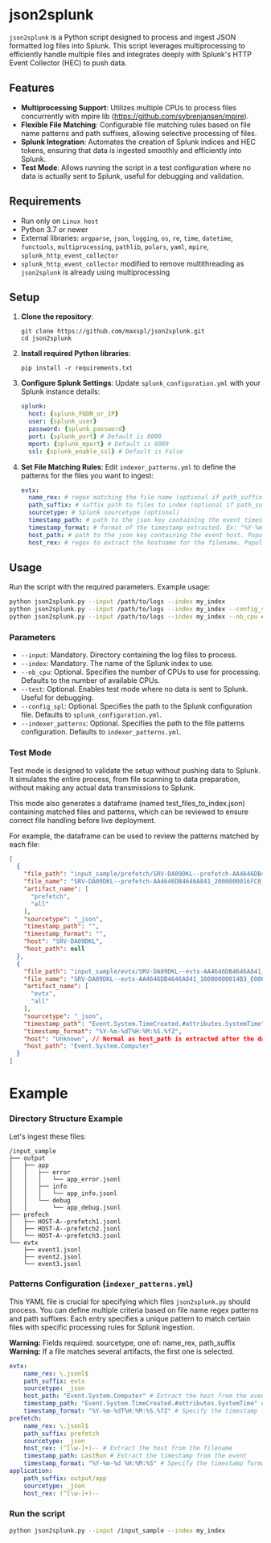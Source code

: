 # json2splunk

`json2splunk` is a Python script designed to process and ingest JSON formatted log files into Splunk. This script leverages multiprocessing to efficiently handle multiple files and integrates deeply with Splunk's HTTP Event Collector (HEC) to push data.



## Features

- **Multiprocessing Support**: Utilizes multiple CPUs to process files concurrently with mpire lib (https://github.com/sybrenjansen/mpire).
- **Flexible File Matching**: Configurable file matching rules based on file name patterns and path suffixes, allowing selective processing of files.
- **Splunk Integration**: Automates the creation of Splunk indices and HEC tokens, ensuring that data is ingested smoothly and efficiently into Splunk.
- **Test Mode**: Allows running the script in a test configuration where no data is actually sent to Splunk, useful for debugging and validation.

## Requirements

- Run only on `Linux host`
- Python 3.7 or newer
- External libraries: `argparse`, `json`, `logging`, `os`, `re`, `time`, `datetime`, `functools`, `multiprocessing`, `pathlib`, `polars`, `yaml`, `mpire`, `splunk_http_event_collector`
- `splunk_http_event_collector` modified to remove multithreading as `json2splunk` is already using multiprocessing 

## Setup

1. **Clone the repository**:
   ```
   git clone https://github.com/maxspl/json2splunk.git
   cd json2splunk
   ```

2. **Install required Python libraries**:
   ```
   pip install -r requirements.txt
   ```

3. **Configure Splunk Settings**:
   Update `splunk_configuration.yml` with your Splunk instance details:
   ```yaml
   splunk:
     host: {splunk_FQDN_or_IP}
     user: {splunk_user}
     password: {splunk_password}
     port: {splunk_port} # Default is 8000
     mport: {splunk_mport} # Default is 8089
     ssl: {splunk_enable_ssl} # Default is False
   ```

4. **Set File Matching Rules**:
   Edit `indexer_patterns.yml` to define the patterns for the files you want to ingest:
   ```yaml
   evtx:
     name_rex: # regex matching the file name (optional if path_suffix is set)
     path_suffix: # suffix path to files to index (optional if path_suffix is set). Match ending path. Ex: If "path_suffix: evtx" will match of files ending wih .jsonl under <whatever is the path>/evtx/
     sourcetype: # Splunk sourcetype (optional)
     timestamp_path: # path to the json key containing the event timestamp. Populates Splunk _time field. Ex: "Event.System.TimeCreated.#attributes.SystemTime"  (optional)
     timestamp_format: # format of the timestamp extracted. Ex: "%Y-%m-%dT%H:%M:%S.%fZ" (optional)
     host_path: # path to the json key containing the event host. Populates Splunk host field. Ex: Event.System.Computer (optional)
     host_rex: # regex to extract the hostname for the filename. Populates Splunk host field. (optional)
   ```

## Usage

Run the script with the required parameters. Example usage:

```bash
python json2splunk.py --input /path/to/logs --index my_index
python json2splunk.py --input /path/to/logs --index my_index --config_spl /opt/json2splunk/splunk_configuration.yml --indexer_patterns /opt/json2splunk/indexer_patterns.yml
python json2splunk.py --input /path/to/logs --index my_index --nb_cpu 4
```

### Parameters

- `--input`: Mandatory. Directory containing the log files to process.
- `--index`: Mandatory. The name of the Splunk index to use.
- `--nb_cpu`: Optional. Specifies the number of CPUs to use for processing. Defaults to the number of available CPUs.
- `--test`: Optional. Enables test mode where no data is sent to Splunk. Useful for debugging.
- `--config_spl`: Optional. Specifies the path to the Splunk configuration file. Defaults to `splunk_configuration.yml`.
- `--indexer_patterns`: Optional. Specifies the path to the file patterns configuration. Defaults to `indexer_patterns.yml`.

### Test Mode

Test mode is designed to validate the setup without pushing data to Splunk. It simulates the entire process, from file scanning to data preparation, without making any actual data transmissions to Splunk. 

This mode also generates a dataframe (named test_files_to_index.json) containing matched files and patterns, which can be reviewed to ensure correct file handling before live deployment.

For example, the dataframe can be used to review the patterns matched by each file: 

```json
[
  {
    "file_path": "input_sample/prefetch/SRV-DA09DKL--prefetch-AA4646DB4646A841_2000000016FC0_D000000018CE8_4_TABBY.EXE-D326E1BD.pf_{00000000-0000-0000-0000-000000000000}.data.jsonl",
    "file_name": "SRV-DA09DKL--prefetch-AA4646DB4646A841_2000000016FC0_D000000018CE8_4_TABBY.EXE-D326E1BD.pf_{00000000-0000-0000-0000-000000000000}.data.jsonl",
    "artifact_name": [
      "prefetch",
      "all"
    ],
    "sourcetype": "_json",
    "timestamp_path": "",
    "timestamp_format": "",
    "host": "SRV-DA09DKL",
    "host_path": null
  },
  {
    "file_path": "input_sample/evtx/SRV-DA09DKL--evtx-AA4646DB4646A841_10000000014B3_E0000000249F8_4_Microsoft-Windows-StorageSettings%4Diagnostic.evtx_{00000000-0000-0000-0000-000000000000}.data.jsonl",
    "file_name": "SRV-DA09DKL--evtx-AA4646DB4646A841_10000000014B3_E0000000249F8_4_Microsoft-Windows-StorageSettings%4Diagnostic.evtx_{00000000-0000-0000-0000-000000000000}.data.jsonl",
    "artifact_name": [
      "evtx",
      "all"
    ],
    "sourcetype": "_json",
    "timestamp_path": "Event.System.TimeCreated.#attributes.SystemTime",
    "timestamp_format": "%Y-%m-%dT%H:%M:%S.%fZ",
    "host": "Unknown", // Normal as host_path is extracted after the dataframe creation
    "host_path": "Event.System.Computer"
  }
]
``` 

# Example 

### Directory Structure Example

Let's ingest these files:

```
/input_sample
├── output
│   ├── app
│   │   ├── error
│   │   │   └── app_error.jsonl
│   │   ├── info
│   │   │   └── app_info.jsonl
│   │   └── debug
│   │       └── app_debug.jsonl
├── prefech
│   ├── HOST-A--prefetch1.jsonl
│   ├── HOST-A--prefetch2.jsonl
│   └── HOST-A--prefetch3.jsonl
└── evtx
    ├── event1.jsonl
    ├── event2.jsonl
    └── event3.jsonl
```

### Patterns Configuration (`indexer_patterns.yml`)

This YAML file is crucial for specifying which files `json2splunk.py` should process. You can define multiple criteria based on file name regex patterns and path suffixes:
Each entry specifies a unique pattern to match certain files with specific processing rules for Splunk ingestion.

**Warning:** Fields required: sourcetype, one of: name_rex, path_suffix
**Warning:** If a file matches several artifacts, the first one is selected.

```yaml
evtx:
    name_rex: \.jsonl$
    path_suffix: evtx
    sourcetype: _json
    host_path: "Event.System.Computer" # Extract the host from the event
    timestamp_path: "Event.System.TimeCreated.#attributes.SystemTime" # Extract the timestamp from the event
    timestamp_format: "%Y-%m-%dT%H:%M:%S.%fZ" # Specify the timestamp format
prefetch:
    name_rex: \.jsonl$
    path_suffix: prefetch
    sourcetype: _json
    host_rex: (^[\w-]+)-- # Extract the host from the filename
    timestamp_path: LastRun # Extract the timestamp from the event
    timestamp_format: "%Y-%m-%d %H:%M:%S" # Specify the timestamp format
application:
    path_suffix: output/app
    sourcetype: _json
    host_rex: (^[\w-]+)--
```

### Run the script

```bash
python json2splunk.py --input /input_sample --index my_index
```

